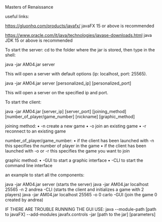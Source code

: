 Masters of Renaissance

useful links: 

https://gluonhq.com/products/javafx/
javaFX 15 or above is recommended

https://www.oracle.com/it/java/technologies/javase-downloads.html
java JDK 15 or above is recommended

To start the server:
cd to the folder where the jar is stored, then type in the shell:

java -jar AM04.jar server

This will open a server with default options (ip: localhost, port: 25565).

java -jar AM04.jar server [personalized_ip] [personalized_port]

This will open a server on  the specified ip and port.

To start the client:

java -jar AM04.jar [server_ip] [server_port] [joining_method] [number_of_player/game_number] [nickname] [graphic_method]

joining method:
• -n create a new game
• -o join an existing game
• -r reconnect to an existing game

number_of_player/game_number:
• if the client has been launched with -n this specifies the number of player in the game
• if the client has been launched with -o or -r this specifies the game you want to join

graphic method:
• -GUI to start a graphic interface
• -CLI to start the command line interface

an example to start all the components:

java -jar AM04.jar server (starts the server)
java -jar AM04.jar localhost 25565 -n 2 andrea -CLI (starts the client and initializes a game with 2 players)
java -jar AM04.jar localhost 25565 -o 0 carlo -GUI (join the game 0 created by andrea)

IF THERE ARE TROUBLE RUNNING THE GUI USE:
java --module-path [path to javaFX] --add-modules javafx.controls -jar [path to the jar] [parameters]